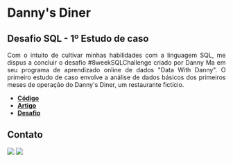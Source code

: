 # Danny's Diner
## Desafio SQL - 1º Estudo de caso

<p align="justify">
  Com o intuito de cultivar minhas habilidades com a linguagem SQL, me dispus a concluir o desafio #8weekSQLChallenge criado por Danny Ma em seu programa de aprendizado online de dados "Data With Danny". O primeiro estudo de caso envolve a análise de dados básicos dos primeiros meses de operação do Danny's Diner, um restaurante fictício.
</p>

* **[Código](https://github.com/nadinne94/dannys_diner/blob/main/dannys_diner.sql)**
* **[Artigo](https://www.linkedin.com/pulse/desafio-sql-dannys-diner-nadinne-cavalcante-fq4af/?trackingId=NcxOMuG1RQSvP52CU5ZVtQ%3D%3D)**
* **[Desafio](https://8weeksqlchallenge.com/case-study-1/)**
## Contato
<div>
  <a href="https://www.linkedin.com/in/nadinne-cavalcante/" target="_blank"><img src="https://img.shields.io/badge/-LinkedIn-%230077B5?style=for-the-badge&logo=linkedin&logoColor=white" target="_blank"></a>
  <a href="mailto:nadinnecavalcantesilva@gmail.com"><img src="https://img.shields.io/badge/-Gmail-%23333?style=for-the-badge&logo=gmail&logoColor=white" target="_blank"></a>
</div>

